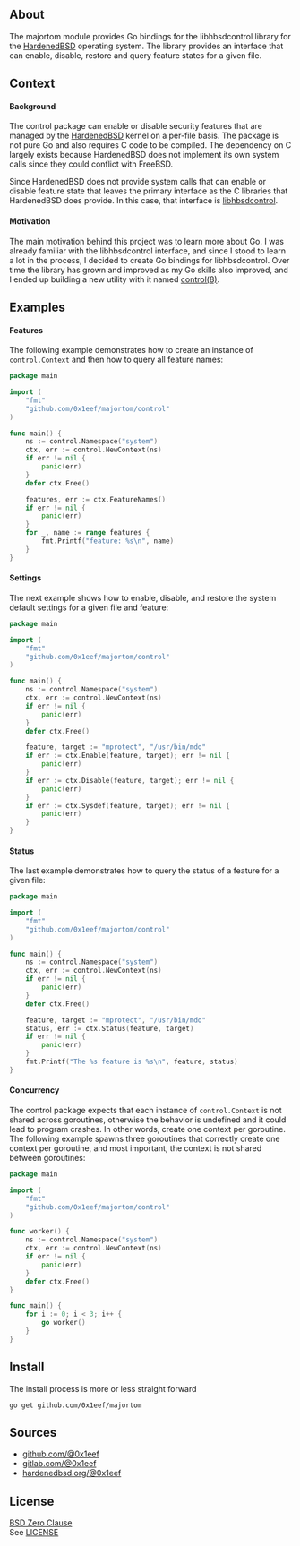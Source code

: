 ## About

The majortom module provides Go bindings for the libhbsdcontrol
library for the [HardenedBSD](https://git.hardenedbsd.org/hardenedbsd/hardenedbsd)
operating system. The library provides an interface that can enable, disable,
restore and query feature states for a given file.

## Context

#### Background

The control package can enable or disable security features
that are managed by the [HardenedBSD](https://hardenedbsd.org)
kernel on a per-file basis. The package is not pure Go and
also requires C code to be compiled. The dependency on C largely
exists because HardenedBSD does not implement its own system calls
since they could conflict with FreeBSD.

Since HardenedBSD does not provide system calls that can enable or
disable feature state that leaves the primary interface as the
C libraries that HardenedBSD does provide. In this case, that interface is
[libhbsdcontrol](https://git.hardenedbsd.org/hardenedbsd/hardenebsd).

#### Motivation

The main motivation behind this project was to learn more about Go.
I was already familiar with the libhbsdcontrol interface, and since I
stood to learn a lot in the process, I decided to create Go bindings
for libhbsdcontrol. Over time the library has grown and improved as
my Go skills also improved, and I ended up building a new utility
with it named [control(8)](https://github.com/0x1eef/control).

## Examples

#### Features

The following example demonstrates how to create an instance of
`control.Context` and then how to query all feature names:

```go
package main

import (
	"fmt"
	"github.com/0x1eef/majortom/control"
)

func main() {
	ns := control.Namespace("system")
	ctx, err := control.NewContext(ns)
	if err != nil {
		panic(err)
	}
	defer ctx.Free()

	features, err := ctx.FeatureNames()
	if err != nil {
		panic(err)
	}
	for _, name := range features {
		fmt.Printf("feature: %s\n", name)
	}
}
```

#### Settings

The next example shows how to enable, disable, and restore the system default
settings for a given file and feature:

```go
package main

import (
	"fmt"
	"github.com/0x1eef/majortom/control"
)

func main() {
	ns := control.Namespace("system")
	ctx, err := control.NewContext(ns)
	if err != nil {
		panic(err)
	}
	defer ctx.Free()

	feature, target := "mprotect", "/usr/bin/mdo"
	if err := ctx.Enable(feature, target); err != nil {
		panic(err)
	}
	if err := ctx.Disable(feature, target); err != nil {
		panic(err)
	}
	if err := ctx.Sysdef(feature, target); err != nil {
		panic(err)
	}
}
```

#### Status

The last example demonstrates how to query the status of a feature
for a given file:

```go
package main

import (
	"fmt"
	"github.com/0x1eef/majortom/control"
)

func main() {
	ns := control.Namespace("system")
	ctx, err := control.NewContext(ns)
	if err != nil {
		panic(err)
	}
	defer ctx.Free()

	feature, target := "mprotect", "/usr/bin/mdo"
	status, err := ctx.Status(feature, target)
	if err != nil {
		panic(err)
	}
	fmt.Printf("The %s feature is %s\n", feature, status)
}
```

#### Concurrency

The control package expects that each instance of `control.Context`
is not shared across goroutines, otherwise the behavior is undefined
and it could lead to program crashes. In other words, create one context
per goroutine. The following example spawns three goroutines that
correctly create one context per goroutine, and most important,
the context is not shared between goroutines:

```go
package main

import (
	"fmt"
	"github.com/0x1eef/majortom/control"
)

func worker() {
	ns := control.Namespace("system")
	ctx, err := control.NewContext(ns)
	if err != nil {
		panic(err)
	}
	defer ctx.Free()
}

func main() {
	for i := 0; i < 3; i++ {
		go worker()
	}
}
```

## Install

The install process is more or less straight forward

    go get github.com/0x1eef/majortom

## Sources

* [github.com/@0x1eef](https://github.com/0x1eef/majortom#readme)
* [gitlab.com/@0x1eef](https://gitlab.com/0x1eef/majortom#about)
* [hardenedbsd.org/@0x1eef](https://git.HardenedBSD.org/0x1eef/majortom#about)

## License

[BSD Zero Clause](https://choosealicense.com/licenses/0bsd/)
<br>
See [LICENSE](./LICENSE)
